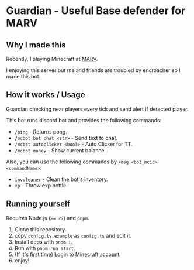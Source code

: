 # Guardian - Useful Base defender for MARV

## Why I made this

Recently, I playing Minecraft at [MARV](https://marvgame.com/).

I enjoying this server but me and friends are troubled by encroacher so I made this bot.

## How it works / Usage

Guardian checking near players every tick and send alert if detected player.

This bot runs discord bot and provides the following commands:
* `/ping` - Returns pong.
* `/mcbot bot_chat <str>` - Send text to chat.
* `/mcbot autoclicker <bool>` - Auto Clicker for TT.
* `/mcbot money` - Show current balance.

Also, you can use the following commands by `/msg <bot_mcid> <commandName>`:
* `invcleaner` - Clean the bot's inventory.
* `xp` - Throw exp bottle.

## Running yourself

Requires Node.js (`>= 22`) and `pnpm`.

1. Clone this repository.
2. copy `config.ts.example` as `config.ts` and edit it.
3. Install deps with `pnpm i`.
4. Run with `pnpm run start`.
5. (If it's first time) Login to Minecraft account.
6. enjoy!
